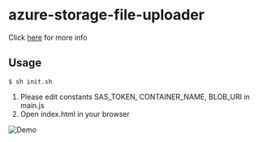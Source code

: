 # azure-storage-file-uploader

Click [here](https://qiita.com/mochi8k/items/0d93a35c224753e242ab) for more info

## Usage

```
$ sh init.sh
```

1. Please edit constants SAS_TOKEN, CONTAINER_NAME, BLOB_URI in main.js
2. Open index.html in your browser

![Demo](https://github.com/mochi8k/azure-storage-file-uploader/blob/master/azure-storage-upload-download.gif?raw=true)
